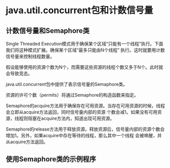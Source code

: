 # java.util.concurrent包和计数信号量

## 计数信号量和Semaphore类

Single Threaded Execution模式用于确保某个区域“只能有一个线程”执行。下面我们将这种模式扩展。确保某个区域“最多只能由N个线程”
执行。这时就要用计数信号量来控制线程数量。

假设能够使用的资源个数为N个，而需要这些资源的线程个数又多于N个。此时就会导致竞态。

java.util.concurrent包中提供了表示信号量的Semaphore类。

资源的许可个数（permits）将通过Semaphore的构造函数来指定。

Semaphore的acquire方法用于确保存在可用资源。当存在可用资源的时候，线程会立即从acquire方法返回，同时信号量内部的资源
个数会减1。如果没有可用资源，线程则阻塞在acquire方法内，知道出现可用资源。

Semaphore的release方法用于释放资源。释放资源后，信号量内部的资源个数会增加1。另外，如果acquire中存在等待的线程，那么其中一个线程
会被唤醒，并从acquire方法返回。

## 使用Semaphore类的示例程序
